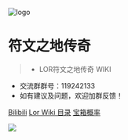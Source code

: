 ![logo](https://i.loli.net/2020/04/16/U8LYxGHrO9Bvs1p.png)

# 符文之地传奇

> * LOR符文之地传奇 WIKI

* 交流群群号：119242133
* 如有建议及问题，欢迎加群反馈！

[Bilibili](https://space.bilibili.com/2235894)
[Lor Wiki 目录](_sidebar.md)
[宝箱概率](_lor/box.md)


![](https://i.loli.net/2020/04/16/YfzJdTO35XsB6jv.jpg)